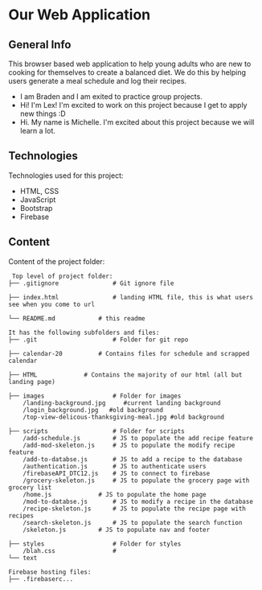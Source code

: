 # Our Web Application

## General Info

This browser based web application to help young adults who are new to cooking for themselves to create a balanced diet.
We do this by helping users generate a meal schedule and log their recipes.

* I am Braden and I am exited to practice group projects.
* Hi! I'm Lex! I'm excited to work on this project because I get to apply new things :D
* Hi. My name is Michelle. I'm excited about this project because we will learn a lot.

## Technologies

Technologies used for this project:

* HTML, CSS
* JavaScript
* Bootstrap
* Firebase

## Content

Content of the project folder:

```
 Top level of project folder: 
├── .gitignore               # Git ignore file

├── index.html               # landing HTML file, this is what users see when you come to url

└── README.md		     # this readme

It has the following subfolders and files:
├── .git                     # Folder for git repo

├── calendar-20		     # Contains files for schedule and scrapped calendar

├── HTML		     # Contains the majority of our html (all but landing page)

├── images                   # Folder for images
    /landing-background.jpg 	#current landing background
    /login_background.jpg	#old background
    /top-view-delicous-thanksgiving-meal.jpg #old background

├── scripts                  # Folder for scripts
    /add-schedule.js	     # JS to populate the add recipe feature
    /add-mod-skeleton.js     # JS to populate the modify recipe feature
    /add-to-databse.js       # JS to add a recipe to the database
    /authentication.js       # JS to authenticate users
    /firebaseAPI_DTC12.js    # JS to connect to firebase
    /grocery-skeleton.js     # JS to populate the grocery page with grocery list
    /home.js   	 	     # JS to populate the home page
    /mod-to-databse.js	     # JS to modify a recipe in the database
    /recipe-skeleton.js      # JS to populate the recipe page with recipes
    /search-skeleton.js      # JS to populate the search function
    /skeleton.js 	     # JS to populate nav and footer

├── styles                   # Folder for styles
    /blah.css                # 
└── text    

Firebase hosting files: 
├── .firebaserc...
```
